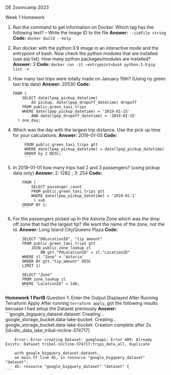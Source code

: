 DE Zoomcamp 2023 

Week 1 Homework

1.	Run the command to get information on Docker.  Which tag has the following text? – Write the image ID to the file
	**Answer:** `--iidfile string`
	**Code:** `docker build --help`

2.	Run docker with the python:3.9 image in an interactive mode and the entrypoint of bash.  Now check the python modules that are installed (use pip list).  How 		many python packages/modules are installed?
	**Answer:** 3
	**Code:** `docker run -it –entrypoint=bash python:3.9`
            `pip list -v`
3.	How many taxi trips were totally made on January 15th? (Using ny green taxi trip data)
	**Answer:** 20530
	**Code:** 
	```SELECT count(*)
	FROM (
		SELECT date(lpep_pickup_datetime) 
			AS pickup, date(lpep_dropoff_datetime) dropoff
		FROM public.green_taxi_trips
		WHERE date(lpep_pickup_datetime) = '2019-01-15' 
			AND date(lpep_dropoff_datetime) = '2019-01-15'
	  ) one_day;
	  ```
4.	Which was the day with the largest trip distance. Use the pick up time for your calculations.
	**Answer:** 2019-01-05
	**Code:** 
	```SELECT date(lpep_pickup_datetime), trip_distance
	     FROM public.green_taxi_trips gtt 
	     WHERE date(lpep_pickup_datetime) = date(lpep_pickup_datetime)
	     ORDER by 2 DESC;
	     ```
5.	In 2019-01-01 how many trips had 2 and 3 passengers? (using pickup data only)
	**Answer:** 2: 1282 ; 3: 254
	**Code:** 
	```SELECT passenger_count, count(passenger_count) num
		FROM (
			SELECT passenger_count
			FROM public.green_taxi_trips gtt 
			WHERE date(lpep_pickup_datetime) = '2019-01-1' 
			 ) sub
		GROUP BY 1;
		```
6.	For the passengers picked up in the Astoria Zone which was the drop off zone that had the largest tip?  We want the name of the zone, not the id.
	**Answer:** Long Island City/Queens Plaza
	**Code:** 
	```WITH tb1 AS(
		SELECT "DOLocationID", "tip_amount"
		FROM public.green_taxi_trips gtt 
			JOIN public.zone_lookup zl 
				ON gtt."PULocationID" = zl."LocationID"
		WHERE zl."Zone" = 'Astoria'
		ORDER BY gtt."tip_amount" DESC 
		LIMIT 1)

		SELECT "Zone"
		FROM zone_lookup zl 
		WHERE "LocationID" = 146;
		```

**Homework 1 PartB**
    Question 1: Enter the Output Displayed After Running Terraform Apply
       After running `terraform apply`, got the following results becuase I had setup the Dataset previously
        **Answer:**
	```google_bigquery_dataset.dataset: Creating...
        google_storage_bucket.data-lake-bucket: Creating...
        google_storage_bucket.data-lake-bucket: Creation complete after 2s [id=dtc_data_lake_tribal-incline-374717]
        
        Error: Error creating Dataset: googleapi: Error 409: Already Exists: Dataset tribal-incline-374717:trips_data_all, duplicate
        
        with google_bigquery_dataset.dataset,
        on main.tf line 45, in resource "google_bigquery_dataset" "dataset":
        45: resource "google_bigquery_dataset" "dataset" {
	```

